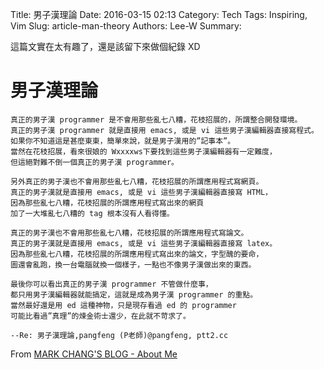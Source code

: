 Title: 男子漢理論
Date: 2016-03-15 02:13
Category: Tech
Tags: Inspiring, Vim
Slug: article-man-theory
Authors: Lee-W
Summary: 


這篇文實在太有趣了，還是該留下來做個紀錄 XD

<!--more-->

# 男子漢理論
```
真正的男子漢 programmer 是不會用那些亂七八糟，花枝招展的，所謂整合開發環境。
真正的男子漢 programmer 就是直接用 emacs, 或是 vi 這些男子漢編輯器直接寫程式。
如果你不知道這是甚麼東東，簡單來說，就是男子漢用的”記事本”。
當然在花枝招展，看來很娘的 Wxxxxws下要找到這些男子漢編輯器有一定難度，
但這絕對難不倒一個真正的男子漢 programmer。

另外真正的男子漢也不會用那些亂七八糟，花枝招展的所謂應用程式寫網頁。
真正的男子漢就是直接用 emacs, 或是 vi 這些男子漢編輯器直接寫 HTML，
因為那些亂七八糟，花枝招展的所謂應用程式寫出來的網頁
加了一大堆亂七八糟的 tag 根本沒有人看得懂。

真正的男子漢也不會用那些亂七八糟，花枝招展的所謂應用程式寫論文。
真正的男子漢就是直接用 emacs, 或是 vi 這些男子漢編輯器直接寫 latex。
因為那些亂七八糟，花枝招展的所謂應用程式寫出來的論文，字型醜的要命，
圖還會亂跑，換一台電腦就換一個樣子，一點也不像男子漢做出來的東西。

最後你可以看出真正的男子漢 programmer 不管做什麼事，
都只用男子漢編輯器就能搞定，這就是成為男子漢 programmer 的重點。
當然最好還是用 ed 這種神物，只是現存看過 ed 的 programmer
可能比看過”真理”的煉金術士還少，在此就不苛求了。

--Re: 男子漢理論,pangfeng (P老師)@pangfeng, ptt2.cc
```

From [MARK CHANG'S BLOG - About Me](http://cpmarkchang.logdown.com/pages/about-me)